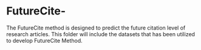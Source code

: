 # FutureCite-
The FutureCite method is designed to predict the future citation level of research articles. This folder will include the datasets that has been utilized to develop FutureCite Method.
